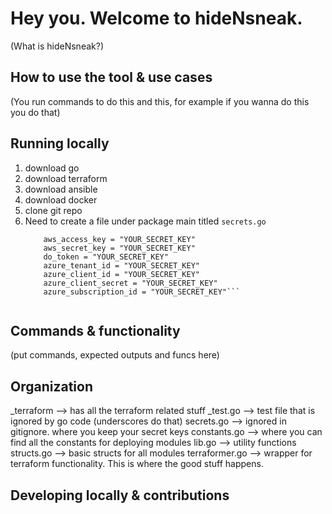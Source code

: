 Hey you. Welcome to hideNsneak.
===============================
(What is hideNsneak?)


How to use the tool & use cases
-------------------------------
(You run commands to do this and this, for example if you wanna do this you do that)


Running locally
---------------
1. download go
2. download terraform
3. download ansible
4. download docker
5. clone git repo
6. Need to create a file under package main titled `secrets.go`
	```const tfvars = 
		aws_access_key = "YOUR_SECRET_KEY"
		aws_secret_key = "YOUR_SECRET_KEY"
		do_token = "YOUR_SECRET_KEY"
		azure_tenant_id = "YOUR_SECRET_KEY"
		azure_client_id = "YOUR_SECRET_KEY"
		azure_client_secret = "YOUR_SECRET_KEY"
		azure_subscription_id = "YOUR_SECRET_KEY"```
	

Commands & functionality
------------------------
(put commands, expected outputs and funcs here)


Organization
------------
_terraform --> has all the terraform related stuff
_test.go --> test file that is ignored by go code (underscores do that)
secrets.go --> ignored in gitignore. where you keep your secret keys
constants.go --> where you can find all the constants for deploying modules
lib.go --> utility functions
structs.go --> basic structs for all modules
terraformer.go --> wrapper for terraform functionality. This is where the good stuff happens.

Developing locally & contributions
----------------------------------

